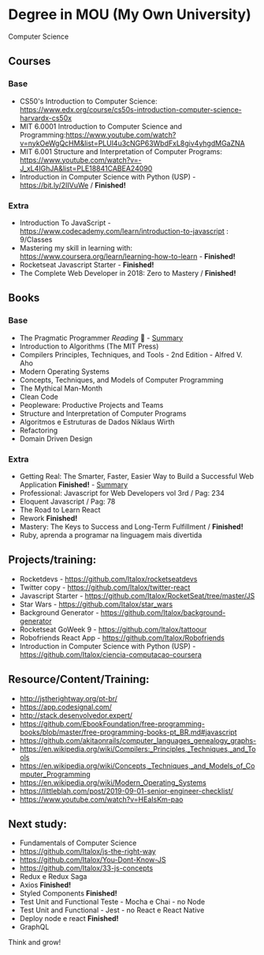 # Degree in MOU (My Own University)
Computer Science

## Courses
### Base
- CS50's Introduction to Computer Science: https://www.edx.org/course/cs50s-introduction-computer-science-harvardx-cs50x
- MIT 6.0001 Introduction to Computer Science and Programming:https://www.youtube.com/watch?v=nykOeWgQcHM&list=PLUl4u3cNGP63WbdFxL8giv4yhgdMGaZNA
- MIT 6.001 Structure and Interpretation of Computer Programs: https://www.youtube.com/watch?v=-J_xL4IGhJA&list=PLE18841CABEA24090
- Introduction in Computer Science with Python (USP) - https://bit.ly/2IIVuWe / **Finished!**


### Extra
- Introduction To JavaScript - https://www.codecademy.com/learn/introduction-to-javascript : 9/Classes
- Mastering my skill in learning with: https://www.coursera.org/learn/learning-how-to-learn - **Finished!**
- Rocketseat Javascript Starter - **Finished!**
- The Complete Web Developer in 2018: Zero to Mastery / **Finished!**


## Books

### Base
- The Pragmatic Programmer *Reading* 📖 - [Summary](https://github.com/Italox/The-Pragmatic-Programmer)
- Introduction to Algorithms (The MIT Press)
- Compilers Principles, Techniques, and Tools - 2nd Edition - Alfred V. Aho
- Modern Operating Systems
- Concepts, Techniques, and Models of Computer Programming
- The Mythical Man-Month
- Clean Code
- Peopleware: Productive Projects and Teams
- Structure and Interpretation of Computer Programs
- Algoritmos e Estruturas de Dados Niklaus Wirth
- Refactoring
- Domain Driven Design

### Extra
- Getting Real: The Smarter, Faster, Easier Way to Build a Successful Web Application **Finished!** - [Summary](https://github.com/Italox/Getting-Real-Summary)
- Professional: Javascript for Web Developers vol 3rd / Pag: 234
- Eloquent Javascript / Pag: 78
- The Road to Learn React
- Rework **Finished!**
- Mastery: The Keys to Success and Long-Term Fulfillment / **Finished!**
- Ruby, aprenda a programar na linguagem mais divertida

## Projects/training:

- Rocketdevs - https://github.com/Italox/rocketseatdevs
- Twitter copy - https://github.com/Italox/twitter-react
- Javascript Starter - https://github.com/Italox/RocketSeat/tree/master/JS
- Star Wars - https://github.com/Italox/star_wars
- Background Generator - https://github.com/Italox/background-generator
- Rocketseat GoWeek 9 - https://github.com/Italox/tattoour
- Robofriends React App - https://github.com/Italox/Robofriends
- Introduction in Computer Science with Python (USP) - https://github.com/Italox/ciencia-computacao-coursera


## Resource/Content/Training:
- http://jstherightway.org/pt-br/
- https://app.codesignal.com/
- http://stack.desenvolvedor.expert/
- https://github.com/EbookFoundation/free-programming-books/blob/master/free-programming-books-pt_BR.md#javascript
- https://github.com/akitaonrails/computer_languages_genealogy_graphs-
- https://en.wikipedia.org/wiki/Compilers:_Principles,_Techniques,_and_Tools
- https://en.wikipedia.org/wiki/Concepts,_Techniques,_and_Models_of_Computer_Programming
- https://en.wikipedia.org/wiki/Modern_Operating_Systems
- https://littleblah.com/post/2019-09-01-senior-engineer-checklist/
- https://www.youtube.com/watch?v=HEaIsKm-pao

## Next study:
- Fundamentals of Computer Science
- https://github.com/Italox/js-the-right-way
- https://github.com/Italox/You-Dont-Know-JS
- https://github.com/Italox/33-js-concepts
- Redux e Redux Saga
- Axios **Finished!**
- Styled Components **Finished!**
- Test Unit and Functional Teste - Mocha e Chai - no Node
- Test Unit and Functional - Jest - no React e React Native
- Deploy node e react **Finished!**
- GraphQL

Think and grow!

